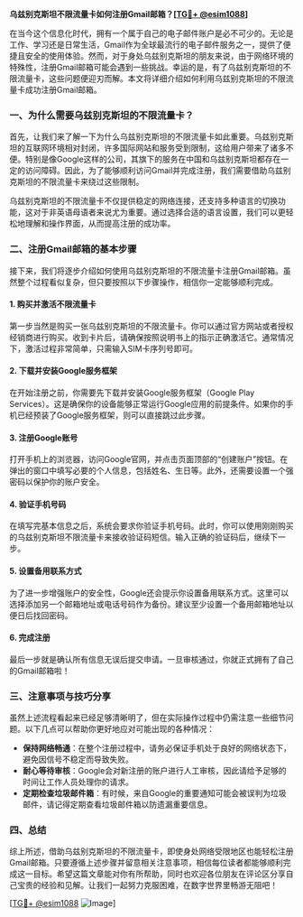 **乌兹别克斯坦不限流量卡如何注册Gmail邮箱？[[TG💪+ @esim1088](https://t.me/s/esim1088)]**

在当今这个信息化时代，拥有一个属于自己的电子邮件账户是必不可少的。无论是工作、学习还是日常生活，Gmail作为全球最流行的电子邮件服务之一，提供了便捷且安全的使用体验。然而，对于身处乌兹别克斯坦的朋友来说，由于网络环境的特殊性，注册Gmail邮箱可能会遇到一些挑战。幸运的是，有了乌兹别克斯坦的不限流量卡，这些问题便迎刃而解。本文将详细介绍如何利用乌兹别克斯坦的不限流量卡成功注册Gmail邮箱。

### 一、为什么需要乌兹别克斯坦的不限流量卡？

首先，让我们来了解一下为什么乌兹别克斯坦的不限流量卡如此重要。乌兹别克斯坦的互联网环境相对封闭，许多国际网站和服务受到限制，这给用户带来了诸多不便。特别是像Google这样的公司，其旗下的服务在中国和乌兹别克斯坦都存在一定的访问障碍。因此，为了能够顺利访问Gmail并完成注册，我们需要借助乌兹别克斯坦的不限流量卡来绕过这些限制。

乌兹别克斯坦的不限流量卡不仅提供稳定的网络连接，还支持多种语言的切换功能，这对于非英语母语者来说尤为重要。通过选择合适的语言设置，我们可以更轻松地理解和操作界面，从而提高注册的成功率。

### 二、注册Gmail邮箱的基本步骤

接下来，我们将逐步介绍如何使用乌兹别克斯坦的不限流量卡注册Gmail邮箱。虽然整个过程看似复杂，但只要按照以下步骤操作，相信你一定能够顺利完成。

#### 1. 购买并激活不限流量卡

第一步当然是购买一张乌兹别克斯坦的不限流量卡。你可以通过官方网站或者授权经销商进行购买。收到卡片后，请确保按照说明书上的指示正确激活它。通常情况下，激活过程非常简单，只需输入SIM卡序列号即可。

#### 2. 下载并安装Google服务框架

在开始注册之前，你需要先下载并安装Google服务框架（Google Play Services）。这是确保你的设备能够正常运行Google应用的前提条件。如果你的手机已经预装了Google服务框架，则可以直接跳过此步骤。

#### 3. 注册Google账号

打开手机上的浏览器，访问Google官网，并点击页面顶部的“创建账户”按钮。在弹出的窗口中填写必要的个人信息，包括姓名、生日等。此外，还需要设置一个强密码以保护你的账户安全。

#### 4. 验证手机号码

在填写完基本信息之后，系统会要求你验证手机号码。此时，你可以使用刚刚购买的乌兹别克斯坦不限流量卡来接收验证码短信。输入正确的验证码后，继续下一步。

#### 5. 设置备用联系方式

为了进一步增强账户的安全性，Google还会提示你设置备用联系方式。这里可以选择添加另一个邮箱地址或电话号码作为备份。建议至少设置一个备用邮箱地址以便日后找回密码。

#### 6. 完成注册

最后一步就是确认所有信息无误后提交申请。一旦审核通过，你就正式拥有了自己的Gmail邮箱啦！

### 三、注意事项与技巧分享

虽然上述流程看起来已经足够清晰明了，但在实际操作过程中仍需注意一些细节问题。以下几点可以帮助你更好地应对可能出现的各种情况：

- **保持网络畅通**：在整个注册过程中，请务必保证手机处于良好的网络状态下，避免因信号不稳定而导致失败。
- **耐心等待审核**：Google会对新注册的账户进行人工审核，因此请给予足够的时间让工作人员处理你的请求。
- **定期检查垃圾邮件箱**：有时候，来自Google的重要通知可能会被误判为垃圾邮件，请记得定期查看垃圾邮件箱以防遗漏重要信息。

### 四、总结

综上所述，借助乌兹别克斯坦的不限流量卡，即使身处网络受限地区也能轻松注册Gmail邮箱。只要遵循上述步骤并留意相关注意事项，相信每位读者都能够顺利完成这一目标。希望这篇文章能对你有所帮助，同时也欢迎各位朋友在评论区分享自己宝贵的经验和见解。让我们一起努力克服困难，在数字世界里畅游无阻吧！

[[TG💪+ @esim1088](https://t.me/s/esim1088) ![Image](https://i.postimg.cc/4NQfJmqS/Snipaste-2025-05-13-00-14-12.png)]